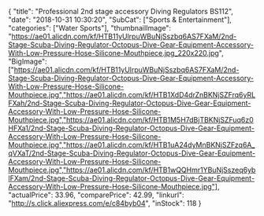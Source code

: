 {
	"title": "Professional 2nd stage accessory Diving Regulators BS112",
	"date": "2018-10-31 10:30:20",
	"SubCat": ["Sports & Entertainment"],
	"categories": ["Water Sports"],
	"thumbnailImage": "https://ae01.alicdn.com/kf/HTB11yUlrpuWBuNjSszbq6AS7FXaM/2nd-Stage-Scuba-Diving-Regulator-Octopus-Dive-Gear-Equipment-Accessory-With-Low-Pressure-Hose-Silicone-Mouthpiece.jpg_220x220.jpg",
	"BigImage": ["https://ae01.alicdn.com/kf/HTB11yUlrpuWBuNjSszbq6AS7FXaM/2nd-Stage-Scuba-Diving-Regulator-Octopus-Dive-Gear-Equipment-Accessory-With-Low-Pressure-Hose-Silicone-Mouthpiece.jpg","https://ae01.alicdn.com/kf/HTB1XdD4drZnBKNjSZFrq6yRLFXah/2nd-Stage-Scuba-Diving-Regulator-Octopus-Dive-Gear-Equipment-Accessory-With-Low-Pressure-Hose-Silicone-Mouthpiece.jpg","https://ae01.alicdn.com/kf/HTB1M5H7dBjTBKNjSZFuq6z0HFXa1/2nd-Stage-Scuba-Diving-Regulator-Octopus-Dive-Gear-Equipment-Accessory-With-Low-Pressure-Hose-Silicone-Mouthpiece.jpg","https://ae01.alicdn.com/kf/HTB1uA24dyMnBKNjSZFzq6A_qVXaT/2nd-Stage-Scuba-Diving-Regulator-Octopus-Dive-Gear-Equipment-Accessory-With-Low-Pressure-Hose-Silicone-Mouthpiece.jpg","https://ae01.alicdn.com/kf/HTB1wQQHmr1YBuNjSszeq6yblFXam/2nd-Stage-Scuba-Diving-Regulator-Octopus-Dive-Gear-Equipment-Accessory-With-Low-Pressure-Hose-Silicone-Mouthpiece.jpg"],
	"actualPrice": 33.96,
	"comparePrice": 42.99,
	"linkurl": "http://s.click.aliexpress.com/e/c84byb04",
	"inStock": 118
}
